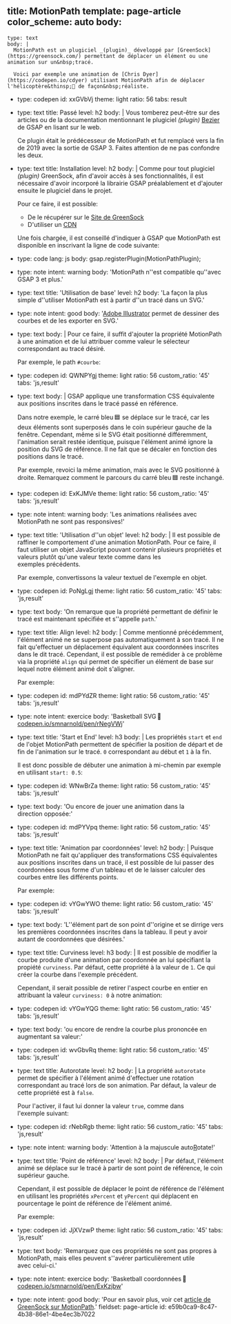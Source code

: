 title: MotionPath
template: page-article
color_scheme: auto
body:
  -
    type: text
    body: |
      MotionPath est un plugiciel _(plugin)_ développé par [GreenSock](https://greensock.com/) permettant de déplacer un élément ou une animation sur un&nbsp;tracé.
      
      Voici par exemple une animation de [Chris Dyer](https://codepen.io/cdyer) utilisant MotionPath afin de déplacer l'hélicoptère&thinsp;🚁 de façon&nbsp;réaliste.
  -
    type: codepen
    id: xxGVbVj
    theme: light
    ratio: 56
    tabs: result
  -
    type: text
    title: Passé
    level: h2
    body: |
      Vous tomberez peut-être sur des articles ou de la documentation mentionnant le plugiciel _(plugin)_ [Bezier](https://greensock.com/bezierplugin-js/) de GSAP en lisant sur le&nbsp;web. 
      
      Ce plugin était le prédécesseur de MotionPath et fut remplacé vers la fin de 2019 avec la sortie de&nbsp;GSAP&nbsp;3. Faites attention de ne pas confondre les&nbsp;deux.
  -
    type: text
    title: Installation
    level: h2
    body: |
      Comme pour tout plugiciel _(plugin)_ GreenSock, afin d'avoir accès à ses fonctionnalités, il est nécessaire d'avoir incorporé la librairie GSAP préalablement et d'ajouter ensuite le plugiciel dans le&nbsp;projet.
      
      Pour ce faire, il est&nbsp;possible:
      
      - De le récupérer sur le [Site de&nbsp;GreenSock](https://greensock.com/docs/v3/Installation?checked=core,scrollTrigger#modules)
      - D'utiliser un&nbsp;[CDN](https://cdnjs.com/libraries/gsap)
      
      Une fois chargée, il est conseillé d'indiquer à GSAP que MotionPath est disponible en inscrivant la ligne de code&nbsp;suivante:
  -
    type: code
    lang: js
    body: gsap.registerPlugin(MotionPathPlugin);
  -
    type: note
    intent: warning
    body: 'MotionPath n''est compatible qu''avec GSAP 3 et&nbsp;plus.'
  -
    type: text
    title: 'Utilisation de base'
    level: h2
    body: 'La façon la plus simple d''utiliser MotionPath est à partir d''un tracé dans un&nbsp;SVG.'
  -
    type: note
    intent: good
    body: '[Adobe Illustrator](https://www.adobe.com/ca_fr/products/illustrator.html) permet de dessiner des courbes et de les exporter en&nbsp;SVG.'
  -
    type: text
    body: |
      Pour ce faire, il suffit d'ajouter la propriété MotionPath à une animation et de lui attribuer comme valeur le sélecteur correspondant au tracé&nbsp;désiré.
      
      Par exemple, le path&nbsp;`#courbe`:
  -
    type: codepen
    id: QWNPYgj
    theme: light
    ratio: 56
    custom_ratio: '45'
    tabs: 'js,result'
  -
    type: text
    body: |
      GSAP applique une transformation CSS équivalente aux positions inscrites dans le tracé passé en&nbsp;référence.
      
      Dans notre exemple, le carré bleu&thinsp;🟦 se déplace sur le tracé, car les deux éléments sont superposés dans le coin supérieur gauche de la fenêtre. Cependant, même si le SVG était positionné différemment, l'animation serait restée identique, puisque l'élément animé ignore la position du SVG de référence. Il ne fait que se décaler en fonction des positions dans le&nbsp;tracé.
      
      Par exemple, revoici la même animation, mais avec le SVG positionné à droite. Remarquez comment le parcours du carré bleu&thinsp;🟦 reste&nbsp;inchangé.
  -
    type: codepen
    id: ExKJMVe
    theme: light
    ratio: 56
    custom_ratio: '45'
    tabs: 'js,result'
  -
    type: note
    intent: warning
    body: 'Les animations réalisées avec MotionPath ne sont pas&nbsp;responsives!'
  -
    type: text
    title: 'Utilisation d''un objet'
    level: h2
    body: |
      Il est possible de raffiner le comportement d'une animation MotionPath. Pour ce faire, il faut utiliser un objet JavaScript pouvant contenir plusieurs propriétés et valeurs plutôt qu'une valeur texte comme dans les exemples&nbsp;précédents.
      
      Par exemple, convertissons la valeur textuel de l'exemple en&nbsp;objet.
  -
    type: codepen
    id: PoNgLgj
    theme: light
    ratio: 56
    custom_ratio: '45'
    tabs: 'js,result'
  -
    type: text
    body: 'On remarque que la propriété permettant de définir le tracé est maintenant spécifiée et s''appelle&nbsp;`path`.'
  -
    type: text
    title: Align
    level: h2
    body: |
      Comme mentionné précédemment, l'élément animé ne se superpose pas automatiquement à son tracé. Il ne fait qu'effectuer un déplacement équivalent aux coordonnées inscrites dans le dit tracé. Cependant, il est possible de remédider à ce problème via la propriété `align` qui permet de spécifier un élément de base sur lequel notre élément animé doit&nbsp;s'aligner.
      
      Par exemple:
  -
    type: codepen
    id: mdPYdZR
    theme: light
    ratio: 56
    custom_ratio: '45'
    tabs: 'js,result'
  -
    type: note
    intent: exercice
    body: 'Basketball SVG&thinsp;🏀 [codepen.io/smnarnold/pen/rNegVWj](https://codepen.io/smnarnold/pen/rNegVWj?editors=0010)'
  -
    type: text
    title: 'Start et End'
    level: h3
    body: |
      Les propriétés `start` et `end` de l'objet MotionPath permettent de spécifier la position de départ et de fin de l'animation sur le tracé. `0` correspondant au début et `1` à la&nbsp;fin. 
      
      Il est donc possible de débuter une animation à mi-chemin par exemple en utilisant&nbsp;`start: 0.5`:
  -
    type: codepen
    id: WNwBrZa
    theme: light
    ratio: 56
    custom_ratio: '45'
    tabs: 'js,result'
  -
    type: text
    body: 'Ou encore de jouer une animation dans la direction&nbsp;opposée:'
  -
    type: codepen
    id: mdPYVpq
    theme: light
    ratio: 56
    custom_ratio: '45'
    tabs: 'js,result'
  -
    type: text
    title: 'Animation par coordonnées'
    level: h2
    body: |
      Puisque MotionPath ne fait qu'appliquer des transformations CSS équivalentes aux positions inscrites dans un tracé, il est possible de lui passer des coordonnées sous forme d'un tableau et de le laisser calculer des courbes entre lles différents&nbsp;points.
      
      Par exemple:
  -
    type: codepen
    id: vYGwYWO
    theme: light
    ratio: 56
    custom_ratio: '45'
    tabs: 'js,result'
  -
    type: text
    body: 'L''élément part de son point d''origine et se dirrige vers les premières coordonnées inscrites dans la tableau. Il peut y avoir autant de coordonnées que&nbsp;désirées.'
  -
    type: text
    title: Curviness
    level: h3
    body: |
      Il est possible de modifier la courbe produite d'une animation par coordonnée an lui spécifiant la propiété `curviness`. Par défaut, cette propriété à la valeur de `1`. Ce qui créer la courbe dans l'exemple&nbsp;précédent.
      
      Cependant, il serait possible de retirer l'aspect courbe en entier en attribuant la valeur `curviness: 0` à notre&nbsp;animation:
  -
    type: codepen
    id: vYGwYQG
    theme: light
    ratio: 56
    custom_ratio: '45'
    tabs: 'js,result'
  -
    type: text
    body: 'ou encore de rendre la courbe plus prononcée en augmentant sa&nbsp;valeur:'
  -
    type: codepen
    id: wvGbvRq
    theme: light
    ratio: 56
    custom_ratio: '45'
    tabs: 'js,result'
  -
    type: text
    title: Autorotate
    level: h2
    body: |
      La propriété `autorotate` permet de spécifier à l'élément animé d'effectuer une rotation correspondant au tracé lors de son animation. Par défaut, la valeur de cette propriété est à&nbsp;`false`.
      
      Pour l'activer, il faut lui donner la valeur `true`, comme dans l'exemple&nbsp;suivant:
  -
    type: codepen
    id: rNebRgb
    theme: light
    ratio: 56
    custom_ratio: '45'
    tabs: 'js,result'
  -
    type: note
    intent: warning
    body: 'Attention à la majuscule auto<u>R</u>otate!'
  -
    type: text
    title: 'Point de référence'
    level: h2
    body: |
      Par défaut, l'élément animé se déplace sur le tracé à partir de sont point de référence, le coin supérieur&nbsp;gauche. 
      
      Cependant, il est possible de déplacer le point de référence de l'élément en utilisant les propriétés `xPercent` et `yPercent` qui déplacent en pourcentage le point de référence de l'élément&nbsp;animé.
      
      Par exemple:
  -
    type: codepen
    id: JjXVzwP
    theme: light
    ratio: 56
    custom_ratio: '45'
    tabs: 'js,result'
  -
    type: text
    body: 'Remarquez que ces propriétés ne sont pas propres à MotionPath, mais elles peuvent s''avérer particulièrement utile avec&nbsp;celui-ci.'
  -
    type: note
    intent: exercice
    body: 'Basketball coordonnées&thinsp;🏀 [codepen.io/smnarnold/pen/ExKzjbw](https://codepen.io/smnarnold/pen/ExKzjbw?editor=0010)'
  -
    type: note
    intent: good
    body: 'Pour en savoir plus, voir cet [article de GreenSock sur&nbsp;MotionPath](https://greensock.com/docs/v3/Plugins/MotionPathPlugin).'
fieldset: page-article
id: e59b0ca9-8c47-4b38-86e1-4be4ec3b7022
